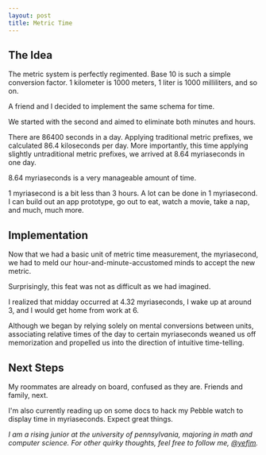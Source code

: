 ```yaml
---
layout: post
title: Metric Time
---
```


## The Idea

The metric system is perfectly regimented. Base 10 is such a simple conversion factor. 1 kilometer is 1000 meters, 1 liter is 1000 milliliters, and so on.

A friend and I decided to implement the same schema for time.

We started with the second and aimed to eliminate both minutes and hours.

There are 86400 seconds in a day. Applying traditional metric prefixes, we calculated 86.4 kiloseconds per day. More importantly, this time applying slightly untraditional metric prefixes, we arrived at 8.64 myriaseconds in one day.

8.64 myriaseconds is a very manageable amount of time.

1 myriasecond is a bit less than 3 hours. A lot can be done in 1 myriasecond. I can build out an app prototype, go out to eat, watch a movie, take a nap, and much, much more.

## Implementation

Now that we had a basic unit of metric time measurement, the myriasecond, we had to meld our hour-and-minute-accustomed minds to accept the new metric.

Surprisingly, this feat was not as difficult as we had imagined.

I realized that midday occurred at 4.32 myriaseconds, I wake up at around 3, and I would get home from work at 6.

Although we began by relying solely on mental conversions between units, associating relative times of the day to certain myriaseconds weaned us off memorization and propelled us into the direction of intuitive time-telling.

## Next Steps

My roommates are already on board, confused as they are. Friends and family, next.

I'm also currently reading up on some docs to hack my Pebble watch to display time in myriaseconds. Expect great things.

_I am a rising junior at the university of pennsylvania, majoring in math and computer science. For other quirky thoughts, feel free to follow me, [@yefim](https://twitter.com/yefim)._
